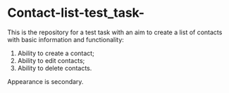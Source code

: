 # Contact-list-test_task-

This is the repository for a test task with an aim to create a list of contacts with basic information and functionality: 
1) Ability to create a contact;
2) Ability to edit contacts;
3) Ability to delete contacts.


Appearance is secondary.
